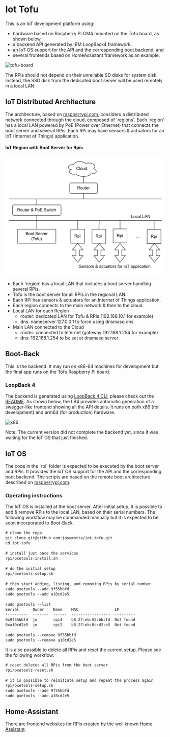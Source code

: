 # Iot Tofu

This is an IoT development platform using:

- hardware based on Raspberry Pi CM4 mounted on the Tofu board, as shown below,
- a backend API generated by IBM LoopBack4 framework,
- an IoT OS support for the API and the corresponding boot backend, and
- several frontends based on HomeAssistant framework as an example.

![tofu-board](https://github.com/josemotta/iot-tofu/assets/86032/cc103d69-08f9-42e8-bbb8-e5f05c1d34d2)

The RPis should not depend on their unreliable SD disks for system disk. Instead, the SSD disk from the dedicated boot server will be used remotely in a local LAN.

## IoT Distributed Architecture

The architecture, based on [raspberrypi.com](https://www.raspberrypi.com/documentation/computers/remote-access.html#using-pxetools), considers a distributed network connected through the cloud, composed of 'regions'. Each 'region' has a local LAN powered by PoE (Power over Ethernet) that connects the boot server and several RPis. Each RPi may have sensors & actuators for an IoT (Internet of Things) application.

#### IoT Region with Boot Server for Rpis

![Region](rpi/region.png)

- Each 'region' has a local LAN that includes a boot server handling several RPis.
- Tofu is the boot server for all RPis in the regional LAN.
- Each RPi has sensors & actuators for an Internet of Things application.
- Each region connects to the main network & then to the cloud.
- Local LAN for each Region
  - router: dedicated LAN for Tofu & RPis (192.168.10.1 for example)
  - dns: nameserver 127.0.0.1 to force using dnsmasq dns
- Main LAN connected to the Cloud
  - router: connected to Internet (gateway 192.168.1.254 for example)
  - dns: 192.168.1.254 to be set at dnsmasq server

## Boot-Back

This is the backend. It may run on x86-64 machines for development but the final app runs on the Tofu Raspberry Pi board.

### LoopBack 4

The backend is generated using [LoopBack 4 CLI](https://loopback.io/doc/en/lb4/Command-line-interface.html), please check out the [README](src/README.md). As shown below, the LB4 provides automatic generation of a swagger-like frontend showing all the API details. It runs on both x86 (for development) and arm64 (for production) hardware.

![x86](https://github.com/josemotta/iot-tofu/assets/86032/411b03e2-00db-4e21-bd13-20b8e340768f)

Note: The current version did not complete the backend yet, since it was waiting for the IoT OS that just finished.

## IoT OS

The code in the 'rpi' folder is expected to be executed by the boot server and RPis. It provides the IoT OS support for the API and the corresponding boot backend. The scripts are based on the remote boot architecture described on [raspberrypi.com](https://www.raspberrypi.com/documentation/computers/remote-access.html#using-pxetools).

### Operating instructions

The IoT OS is installed at the boot server. After initial setup, it is possible to add & remove RPis to the local LAN, based on their serial numbers. The following workflow may be commanded manually but it is expected to be soon incorporated to Boot-Back.

```
# clone the repo
git clone git@github.com:josemotta/iot-tofu.git
cd iot-tofu

# install just once the services
rpi/pxetools-install.sh

# do the initial setup
rpi/pxetools-setup.sh

# then start adding, listing, and removing RPis by serial number
sudo pxetools --add 9f55bbfd
sudo pxetools --add a10cd2e5

sudo pxetools --list
Serial      Owner    Name    MAC                IP
----------  -------  ------  -----------------  ---------
0x9f55bbfd  jo       rpi4    b8:27:eb:55:bb:fd  Not found
0xa10cd2e5  jo       rpi2    b8:27:eb:0c:d2:e5  Not found

sudo pxetools --remove 9f55bbfd
sudo pxetools --remove a10cd2e5
```

It is also possible to delete all RPis and reset the current setup. Please see the following workflow:

```
# reset deletes all RPis from the boot server
rpi/pxetools-reset.sh

# it is possible to reinitiate setup and repeat the process again
rpi/pxetools-setup.sh
sudo pxetools --add 9f55bbfd
sudo pxetools --add a10cd2e5
```

## Home-Assistant

There are frontend websites for RPis created by the well known [Home Assistant](https://www.home-assistant.io/).
